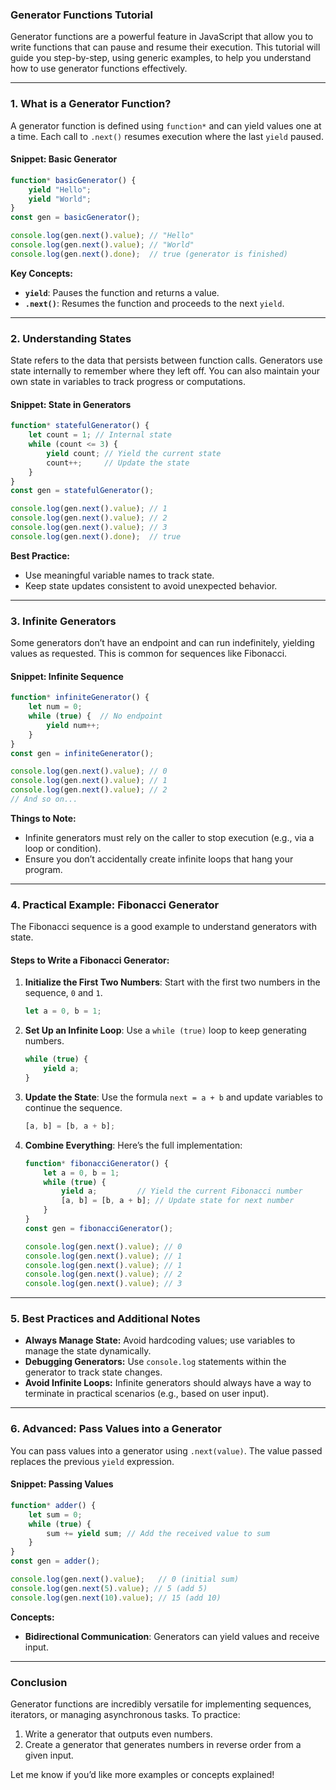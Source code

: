 ### **Generator Functions Tutorial**

Generator functions are a powerful feature in JavaScript that allow you to write functions that can pause and resume their execution. This tutorial will guide you step-by-step, using generic examples, to help you understand how to use generator functions effectively.

---

### **1. What is a Generator Function?**
A generator function is defined using `function*` and can yield values one at a time. Each call to `.next()` resumes execution where the last `yield` paused.

#### **Snippet: Basic Generator**
```javascript
function* basicGenerator() {
    yield "Hello";
    yield "World";
}
const gen = basicGenerator();

console.log(gen.next().value); // "Hello"
console.log(gen.next().value); // "World"
console.log(gen.next().done);  // true (generator is finished)
```

**Key Concepts:**
- **`yield`**: Pauses the function and returns a value.
- **`.next()`**: Resumes the function and proceeds to the next `yield`.

---

### **2. Understanding States**
State refers to the data that persists between function calls. Generators use state internally to remember where they left off. You can also maintain your own state in variables to track progress or computations.

#### **Snippet: State in Generators**
```javascript
function* statefulGenerator() {
    let count = 1; // Internal state
    while (count <= 3) {
        yield count; // Yield the current state
        count++;     // Update the state
    }
}
const gen = statefulGenerator();

console.log(gen.next().value); // 1
console.log(gen.next().value); // 2
console.log(gen.next().value); // 3
console.log(gen.next().done);  // true
```

**Best Practice:**
- Use meaningful variable names to track state.
- Keep state updates consistent to avoid unexpected behavior.

---

### **3. Infinite Generators**
Some generators don’t have an endpoint and can run indefinitely, yielding values as requested. This is common for sequences like Fibonacci.

#### **Snippet: Infinite Sequence**
```javascript
function* infiniteGenerator() {
    let num = 0;
    while (true) {  // No endpoint
        yield num++;
    }
}
const gen = infiniteGenerator();

console.log(gen.next().value); // 0
console.log(gen.next().value); // 1
console.log(gen.next().value); // 2
// And so on...
```

**Things to Note:**
- Infinite generators must rely on the caller to stop execution (e.g., via a loop or condition).
- Ensure you don’t accidentally create infinite loops that hang your program.

---

### **4. Practical Example: Fibonacci Generator**
The Fibonacci sequence is a good example to understand generators with state.

#### **Steps to Write a Fibonacci Generator:**
1. **Initialize the First Two Numbers**:
   Start with the first two numbers in the sequence, `0` and `1`.

   ```javascript
   let a = 0, b = 1;
   ```

2. **Set Up an Infinite Loop**:
   Use a `while (true)` loop to keep generating numbers.

   ```javascript
   while (true) {
       yield a;
   }
   ```

3. **Update the State**:
   Use the formula `next = a + b` and update variables to continue the sequence.

   ```javascript
   [a, b] = [b, a + b];
   ```

4. **Combine Everything**:
   Here’s the full implementation:

   ```javascript
   function* fibonacciGenerator() {
       let a = 0, b = 1;
       while (true) {
           yield a;         // Yield the current Fibonacci number
           [a, b] = [b, a + b]; // Update state for next number
       }
   }
   const gen = fibonacciGenerator();

   console.log(gen.next().value); // 0
   console.log(gen.next().value); // 1
   console.log(gen.next().value); // 1
   console.log(gen.next().value); // 2
   console.log(gen.next().value); // 3
   ```

---

### **5. Best Practices and Additional Notes**
- **Always Manage State:** Avoid hardcoding values; use variables to manage the state dynamically.
- **Debugging Generators:** Use `console.log` statements within the generator to track state changes.
- **Avoid Infinite Loops:** Infinite generators should always have a way to terminate in practical scenarios (e.g., based on user input).

---

### **6. Advanced: Pass Values into a Generator**
You can pass values into a generator using `.next(value)`. The value passed replaces the previous `yield` expression.

#### **Snippet: Passing Values**
```javascript
function* adder() {
    let sum = 0;
    while (true) {
        sum += yield sum; // Add the received value to sum
    }
}
const gen = adder();

console.log(gen.next().value);   // 0 (initial sum)
console.log(gen.next(5).value); // 5 (add 5)
console.log(gen.next(10).value); // 15 (add 10)
```

**Concepts:**
- **Bidirectional Communication**: Generators can yield values and receive input.

---

### **Conclusion**
Generator functions are incredibly versatile for implementing sequences, iterators, or managing asynchronous tasks. To practice:
1. Write a generator that outputs even numbers.
2. Create a generator that generates numbers in reverse order from a given input.

Let me know if you’d like more examples or concepts explained!

